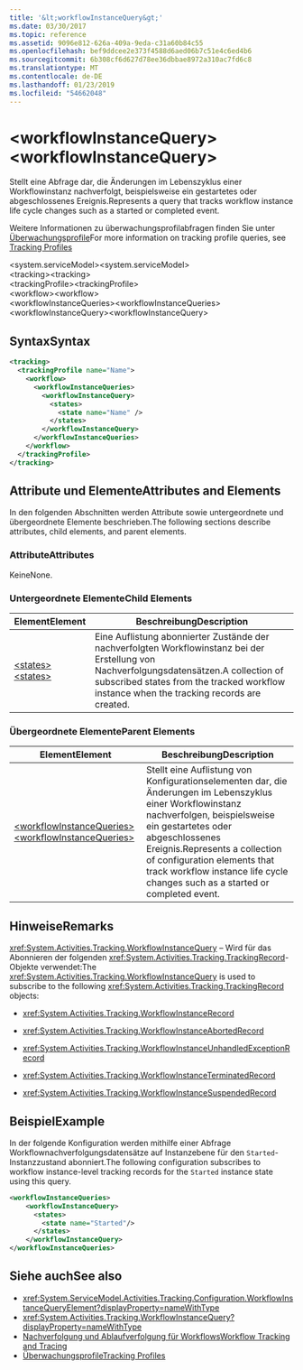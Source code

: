 ```yaml
---
title: '&lt;workflowInstanceQuery&gt;'
ms.date: 03/30/2017
ms.topic: reference
ms.assetid: 9096e812-626a-409a-9eda-c31a60b84c55
ms.openlocfilehash: bef9ddcee2e373f4588d6aed06b7c51e4c6ed4b6
ms.sourcegitcommit: 6b308cf6d627d78ee36dbbae8972a310ac7fd6c8
ms.translationtype: MT
ms.contentlocale: de-DE
ms.lasthandoff: 01/23/2019
ms.locfileid: "54662048"
---
```

# <a name="ltworkflowinstancequerygt"></a><span data-ttu-id="4201a-102">&lt;workflowInstanceQuery&gt;</span><span class="sxs-lookup"><span data-stu-id="4201a-102">&lt;workflowInstanceQuery&gt;</span></span>
<span data-ttu-id="4201a-103">Stellt eine Abfrage dar, die Änderungen im Lebenszyklus einer Workflowinstanz nachverfolgt, beispielsweise ein gestartetes oder abgeschlossenes Ereignis.</span><span class="sxs-lookup"><span data-stu-id="4201a-103">Represents a query that tracks workflow instance life cycle changes such as a started or completed event.</span></span>  
  
 <span data-ttu-id="4201a-104">Weitere Informationen zu überwachungsprofilabfragen finden Sie unter [Überwachungsprofile](../../../../../docs/framework/windows-workflow-foundation/tracking-profiles.md)</span><span class="sxs-lookup"><span data-stu-id="4201a-104">For more information on tracking profile queries, see [Tracking Profiles](../../../../../docs/framework/windows-workflow-foundation/tracking-profiles.md)</span></span>  
  
<span data-ttu-id="4201a-105">\<system.serviceModel></span><span class="sxs-lookup"><span data-stu-id="4201a-105">\<system.serviceModel></span></span>  
<span data-ttu-id="4201a-106">\<tracking></span><span class="sxs-lookup"><span data-stu-id="4201a-106">\<tracking></span></span>  
<span data-ttu-id="4201a-107">\<trackingProfile></span><span class="sxs-lookup"><span data-stu-id="4201a-107">\<trackingProfile></span></span>  
<span data-ttu-id="4201a-108">\<workflow></span><span class="sxs-lookup"><span data-stu-id="4201a-108">\<workflow></span></span>  
<span data-ttu-id="4201a-109">\<workflowInstanceQueries></span><span class="sxs-lookup"><span data-stu-id="4201a-109">\<workflowInstanceQueries></span></span>  
<span data-ttu-id="4201a-110">\<workflowInstanceQuery></span><span class="sxs-lookup"><span data-stu-id="4201a-110">\<workflowInstanceQuery></span></span>  
  
## <a name="syntax"></a><span data-ttu-id="4201a-111">Syntax</span><span class="sxs-lookup"><span data-stu-id="4201a-111">Syntax</span></span>  
  
```xml  
<tracking>
  <trackingProfile name="Name">
    <workflow>
      <workflowInstanceQueries>
        <workflowInstanceQuery>
          <states>
            <state name="Name" />
          </states>
        </workflowInstanceQuery>
      </workflowInstanceQueries>
    </workflow>
  </trackingProfile>
</tracking>  
```  
  
## <a name="attributes-and-elements"></a><span data-ttu-id="4201a-112">Attribute und Elemente</span><span class="sxs-lookup"><span data-stu-id="4201a-112">Attributes and Elements</span></span>  
 <span data-ttu-id="4201a-113">In den folgenden Abschnitten werden Attribute sowie untergeordnete und übergeordnete Elemente beschrieben.</span><span class="sxs-lookup"><span data-stu-id="4201a-113">The following sections describe attributes, child elements, and parent elements.</span></span>  
  
### <a name="attributes"></a><span data-ttu-id="4201a-114">Attribute</span><span class="sxs-lookup"><span data-stu-id="4201a-114">Attributes</span></span>  
 <span data-ttu-id="4201a-115">Keine</span><span class="sxs-lookup"><span data-stu-id="4201a-115">None.</span></span>  
  
### <a name="child-elements"></a><span data-ttu-id="4201a-116">Untergeordnete Elemente</span><span class="sxs-lookup"><span data-stu-id="4201a-116">Child Elements</span></span>  
  
|<span data-ttu-id="4201a-117">Element</span><span class="sxs-lookup"><span data-stu-id="4201a-117">Element</span></span>|<span data-ttu-id="4201a-118">Beschreibung</span><span class="sxs-lookup"><span data-stu-id="4201a-118">Description</span></span>|  
|-------------|-----------------|  
|[<span data-ttu-id="4201a-119">\<states></span><span class="sxs-lookup"><span data-stu-id="4201a-119">\<states></span></span>](../../../../../docs/framework/configure-apps/file-schema/windows-workflow-foundation/states.md)|<span data-ttu-id="4201a-120">Eine Auflistung abonnierter Zustände der nachverfolgten Workflowinstanz bei der Erstellung von Nachverfolgungsdatensätzen.</span><span class="sxs-lookup"><span data-stu-id="4201a-120">A collection of subscribed states from the tracked workflow instance when the tracking records are created.</span></span>|  
  
### <a name="parent-elements"></a><span data-ttu-id="4201a-121">Übergeordnete Elemente</span><span class="sxs-lookup"><span data-stu-id="4201a-121">Parent Elements</span></span>  
  
|<span data-ttu-id="4201a-122">Element</span><span class="sxs-lookup"><span data-stu-id="4201a-122">Element</span></span>|<span data-ttu-id="4201a-123">Beschreibung</span><span class="sxs-lookup"><span data-stu-id="4201a-123">Description</span></span>|  
|-------------|-----------------|  
|[<span data-ttu-id="4201a-124">\<workflowInstanceQueries></span><span class="sxs-lookup"><span data-stu-id="4201a-124">\<workflowInstanceQueries></span></span>](../../../../../docs/framework/configure-apps/file-schema/windows-workflow-foundation/workflowinstancequeries.md)|<span data-ttu-id="4201a-125">Stellt eine Auflistung von Konfigurationselementen dar, die Änderungen im Lebenszyklus einer Workflowinstanz nachverfolgen, beispielsweise ein gestartetes oder abgeschlossenes Ereignis.</span><span class="sxs-lookup"><span data-stu-id="4201a-125">Represents a collection of configuration elements that track workflow instance life cycle changes such as a started or completed event.</span></span>|  
  
## <a name="remarks"></a><span data-ttu-id="4201a-126">Hinweise</span><span class="sxs-lookup"><span data-stu-id="4201a-126">Remarks</span></span>  
 <span data-ttu-id="4201a-127"><xref:System.Activities.Tracking.WorkflowInstanceQuery> – Wird für das Abonnieren der folgenden <xref:System.Activities.Tracking.TrackingRecord>-Objekte verwendet:</span><span class="sxs-lookup"><span data-stu-id="4201a-127">The <xref:System.Activities.Tracking.WorkflowInstanceQuery> is used to subscribe to the following <xref:System.Activities.Tracking.TrackingRecord> objects:</span></span>  
  
-   <xref:System.Activities.Tracking.WorkflowInstanceRecord>  
  
-   <xref:System.Activities.Tracking.WorkflowInstanceAbortedRecord>  
  
-   <xref:System.Activities.Tracking.WorkflowInstanceUnhandledExceptionRecord>  
  
-   <xref:System.Activities.Tracking.WorkflowInstanceTerminatedRecord>  
  
-   <xref:System.Activities.Tracking.WorkflowInstanceSuspendedRecord>  
  
## <a name="example"></a><span data-ttu-id="4201a-128">Beispiel</span><span class="sxs-lookup"><span data-stu-id="4201a-128">Example</span></span>  
 <span data-ttu-id="4201a-129">In der folgende Konfiguration werden mithilfe einer Abfrage Workflownachverfolgungsdatensätze auf Instanzebene für den `Started`-Instanzzustand abonniert.</span><span class="sxs-lookup"><span data-stu-id="4201a-129">The following configuration subscribes to workflow instance-level tracking records for the `Started` instance state using this query.</span></span>  
  
```xml  
<workflowInstanceQueries>  
    <workflowInstanceQuery>  
      <states>  
        <state name="Started"/>  
      </states>  
    </workflowInstanceQuery>  
</workflowInstanceQueries>  
```  
  
## <a name="see-also"></a><span data-ttu-id="4201a-130">Siehe auch</span><span class="sxs-lookup"><span data-stu-id="4201a-130">See also</span></span>
- <xref:System.ServiceModel.Activities.Tracking.Configuration.WorkflowInstanceQueryElement?displayProperty=nameWithType>
- <xref:System.Activities.Tracking.WorkflowInstanceQuery?displayProperty=nameWithType>
- [<span data-ttu-id="4201a-131">Nachverfolgung und Ablaufverfolgung für Workflows</span><span class="sxs-lookup"><span data-stu-id="4201a-131">Workflow Tracking and Tracing</span></span>](../../../../../docs/framework/windows-workflow-foundation/workflow-tracking-and-tracing.md)
- [<span data-ttu-id="4201a-132">Überwachungsprofile</span><span class="sxs-lookup"><span data-stu-id="4201a-132">Tracking Profiles</span></span>](../../../../../docs/framework/windows-workflow-foundation/tracking-profiles.md)
